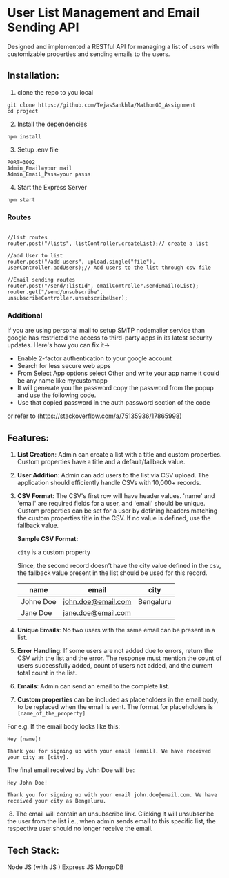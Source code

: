 # User List Management and Email Sending API

Designed and implemented a RESTful API for managing a list of users with customizable properties and sending emails to the users.

## Installation:

1. clone the repo to you local

```
git clone https://github.com/TejasSankhla/MathonGO_Assignment
cd project
```

2. Install the dependencies

```
npm install
```

3. Setup .env file

```
PORT=3002
Admin_Email=your mail
Admin_Email_Pass=your passs
```

4. Start the Express Server

```
npm start
```

### Routes

```

//list routes
router.post("/lists", listController.createList);// create a list

//add User to list
router.post("/add-users", upload.single("file"), userController.addUsers);// Add users to the list through csv file

//Email sending routes
router.post("/send/:listId", emailComtroller.sendEmailToList);
router.get("/send/unsubscribe", unsubscribeController.unsubscribeUser);
```

### Additional

If you are using personal mail to setup SMTP nodemailer service than google has restricted the access to third-party apps in its latest security updates. Here's how you can fix it->

- Enable 2-factor authentication to your google account
- Search for less secure web apps
- From Select App options select Other and write your app name it could be any name like mycustomapp
- It will generate you the password copy the password from the popup and use the following code.
- Use that copied password in the auth password section of the code

or refer to (https://stackoverflow.com/a/75135936/17865998)

## **Features:**

1.  **List Creation**: Admin can create a list with a title and custom properties. Custom properties have a title and a default/fallback value.

2.  **User Addition**: Admin can add users to the list via CSV upload. The application should efficiently handle CSVs with 10,000+ records.

3.  **CSV Format**: The CSV's first row will have header values. 'name' and 'email' are required fields for a user, and 'email' should be unique. Custom properties can be set for a user by defining headers matching the custom properties title in the CSV. If no value is defined, use the fallback value.

    **Sample CSV Format:**

    `city` is a custom property

    Since, the second record doesn’t have the city value defined in the csv, the fallback value present in the list should be used for this record.

    | name      | email              | city      |
    | --------- | ------------------ | --------- |
    | Johne Doe | john.doe@email.com | Bengaluru |
    | Jane Doe  | jane.doe@email.com |           |

4.  **Unique Emails**: No two users with the same email can be present in a list.

5.  **Error Handling**: If some users are not added due to errors, return the CSV with the list and the error. The response must mention the count of users successfully added, count of users not added, and the current total count in the list.

6.  **Emails**: Admin can send an email to the complete list.

7.  **Custom properties** can be included as placeholders in the email body, to be replaced when the email is sent. The format for placeholders is `[name_of_the_property]`

For e.g. If the email body looks like this:

```
Hey [name]!

Thank you for signing up with your email [email]. We have received your city as [city].

```

The final email received by John Doe will be:

```
Hey John Doe!

Thank you for signing up with your email john.doe@email.com. We have received your city as Bengaluru.
```

​ 8. The email will contain an unsubscribe link. Clicking it will unsubscribe the user from the list i.e., when admin sends email to this specific list, the respective user should no longer receive the email.

## Tech Stack:

Node JS (with JS )
Express JS
MongoDB
